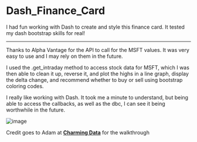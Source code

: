 # Dash_Finance_Card

<p>I had fun working with Dash to create and style this finance card. It tested my dash bootstrap skills for real!</p>
<hr>
<p>Thanks to Alpha Vantage for the API to call for the MSFT values. It was very easy to use and I may rely on them in the future.</p>
I used the .get_intraday method to access stock data for MSFT, which I was then able to clean it up, reverse it, and plot the highs in a line graph, display the delta change, and recommend whether to buy or sell using bootstrap coloring codes.

<p>I really like working with Dash. It took me a minute to understand, but being able to access the callbacks, as well as the dbc, I can see it being worthwhile in the future.</p>

  
  
![image](https://github.com/JosephHauser912/Dash_Finance_Card/assets/67341300/68a25422-b269-4626-9acd-5338b903560d)

Credit goes to Adam at **[Charming Data](https://www.youtube.com/@CharmingData)** for the walkthrough
